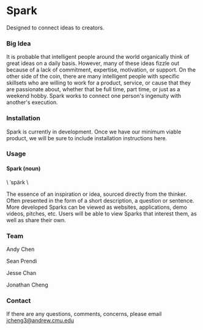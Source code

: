 

# Spark

Designed to connect ideas to creators.

### Big Idea

It is probable that intelligent people around the world organically think of great ideas on a daily basis. However, many of these ideas fizzle out because of a lack of commitment, expertise, motivation, or support. On the other side of the coin, there are many intelligent people with specific skillsets who are willing to work for a product, service, or cause that they are passionate about, whether that be full time, part time, or just as a weekend hobby. Spark works to connect one person's ingenuity with another's execution.

### Installation

Spark is currently in development. Once we have our minimum viable product, we will be sure to include installation instructions here.

### Usage

#### Spark (noun)

\ ˈspärk  \

The essence of an inspiration or idea, sourced directly from the thinker. Often presented in the form of a short description, a question or sentence. More developed Sparks can be viewed as websites, applications, demo videos, pitches, etc. Users will be able to view Sparks that interest them, as well as share their own.

### Team

Andy Chen

Sean Prendi

Jesse Chan

Jonathan Cheng

### Contact

If there are any questions, comments, concerns, please email jcheng3@andrew.cmu.edu